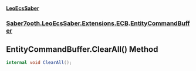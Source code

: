 #### [LeoEcsSaber](index.md 'index')
### [Saber7ooth.LeoEcsSaber.Extensions.ECB](Saber7ooth.LeoEcsSaber.Extensions.ECB.md 'Saber7ooth.LeoEcsSaber.Extensions.ECB').[EntityCommandBuffer](EntityCommandBuffer.md 'Saber7ooth.LeoEcsSaber.Extensions.ECB.EntityCommandBuffer')

## EntityCommandBuffer.ClearAll() Method

```csharp
internal void ClearAll();
```
